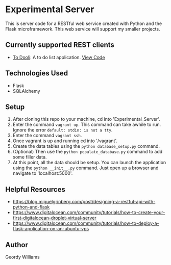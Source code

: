 # Experimental Server
This is server code for a RESTful web service created with Python and the Flask microframework. This web service will support my smaller projects.

## Currently supported REST clients
* [To Dooli](http://www.geordywilliams.com/projects/ToDooli/): A to do list application. [View Code](http://www.github.com/geordyp/To-Dooli)

## Technologies Used
* Flask
* SQLAlchemy

## Setup
1. After cloning this repo to your machine, cd into 'Experimental_Server'.
2. Enter the command `vagrant up`. This command can take awhile to run. Ignore the error `default: stdin: is not a tty`.
3. Enter the command `vagrant ssh`.
4. Once vagrant is up and running cd into '/vagrant'.
5. Create the data tables using the `python database_setup.py` command.
6. (Optional) Then use the `python populate_database.py` command to add some filler data.
7. At this point, all the data should be setup. You can launch the application using the `python __init__.py` command. Just open up a browser and navigate to 'localhost:5000'.

## Helpful Resources
* https://blog.miguelgrinberg.com/post/designing-a-restful-api-with-python-and-flask
* https://www.digitalocean.com/community/tutorials/how-to-create-your-first-digitalocean-droplet-virtual-server
* https://www.digitalocean.com/community/tutorials/how-to-deploy-a-flask-application-on-an-ubuntu-vps

## Author
Geordy Williams
